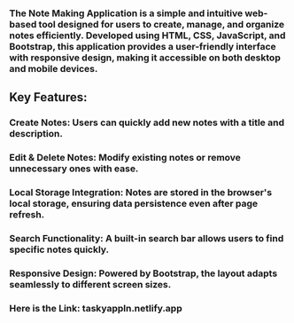 ### The Note Making Application is a simple and intuitive web-based tool designed for users to create, manage, and organize notes efficiently. Developed using HTML,  CSS, JavaScript, and Bootstrap, this application provides a user-friendly interface with responsive design, making it accessible on both desktop and mobile devices.

## Key Features:
### Create Notes: Users can quickly add new notes with a title and description.
### Edit & Delete Notes: Modify existing notes or remove unnecessary ones with ease.
### Local Storage Integration: Notes are stored in the browser's local storage, ensuring data persistence even after page refresh.
### Search Functionality: A built-in search bar allows users to find specific notes quickly.
### Responsive Design: Powered by Bootstrap, the layout adapts seamlessly to different screen sizes.
### Here is the Link: taskyappln.netlify.app
